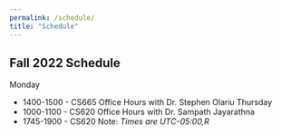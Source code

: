 ```yaml
---
permalink: /schedule/
title: "Schedule"
---
```

 
## Fall 2022 Schedule
Monday
* 1400-1500 - CS665 Office Hours with Dr. Stephen Olariu
Thursday
* 1000-1100 - CS620 Office Hours with Dr. Sampath Jayarathna
* 1745-1900 - CS620
Note: *Times are UTC-05:00,R*